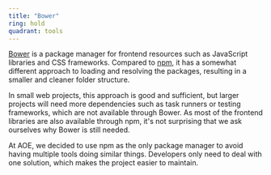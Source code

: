 ```yaml
---
title: "Bower"
ring: hold
quadrant: tools
---
```


[Bower](https://bower.io/) is a package manager for frontend resources such as JavaScript libraries and CSS frameworks. Compared to [npm](https://www.npmjs.com/), it has a somewhat different approach to loading and resolving the packages, resulting in a smaller and cleaner folder structure.

In small web projects, this approach is good and sufficient, but larger projects will need more dependencies such as task runners or testing frameworks, which are not available through Bower.
As most of the frontend libraries are also available through npm, it's not surprising that we ask ourselves why Bower is still needed.

At AOE, we decided to use npm as the only package manager to avoid having multiple tools doing similar things.
Developers only need to deal with one solution, which makes the project easier to maintain.
